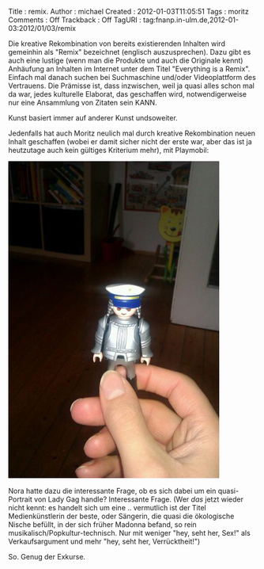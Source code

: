Title     : remix.
Author    : michael
Created   : 2012-01-03T11:05:51
Tags      : moritz
Comments  : Off
Trackback : Off
TagURI    : tag:fnanp.in-ulm.de,2012-01-03:2012/01/03/remix

Die kreative Rekombination von bereits existierenden Inhalten wird gemeinhin
als "Remix" bezeichnet (englisch auszusprechen). Dazu gibt es auch eine
lustige (wenn man die Produkte und auch die Originale kennt) Anhäufung an
Inhalten im Internet unter dem Titel "Everything is a Remix". Einfach mal
danach suchen bei Suchmaschine und/oder Videoplattform des Vertrauens. Die
Prämisse ist, dass inzwischen, weil ja quasi alles schon mal da war, jedes
kulturelle Elaborat, das geschaffen wird, notwendigerweise nur eine Ansammlung
von Zitaten sein KANN.

Kunst basiert immer auf anderer Kunst undsoweiter.

Jedenfalls hat auch Moritz neulich mal durch kreative Rekombination neuen
Inhalt geschaffen (wobei er damit sicher nicht der erste war, aber das ist ja
heutzutage auch kein gültiges Kriterium mehr), mit Playmobil:

[![playmobil](playmobil-klein.jpg)](playmobil.jpg)

Nora hatte dazu die interessante Frage, ob es sich dabei um ein quasi-Portrait
von Lady Gag handle? Interessante Frage. (Wer _das_ jetzt wieder nicht kennt:
es handelt sich um eine .. vermutlich ist der Titel Medienkünstlerin der
beste, oder Sängerin, die quasi die ökologische Nische befüllt, in der sich
früher Madonna befand, so rein musikalisch/Popkultur-technisch. Nur mit
weniger "hey, seht her, Sex!" als Verkaufsargument und mehr "hey, seht her,
Verrücktheit!")

So. Genug der Exkurse.
